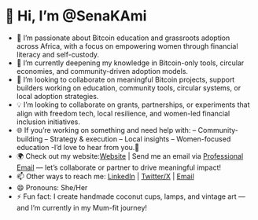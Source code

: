 # 👋 Hi, I’m @SenaKAmi

- 👀 I’m passionate about Bitcoin education and grassroots adoption across Africa, with a focus on empowering women through financial literacy and self-custody.
- 🌱 I’m currently deepening my knowledge in Bitcoin-only tools, circular economies, and community-driven adoption models.
- 💞️ I’m looking to collaborate on meaningful Bitcoin projects, support builders working on education, community tools, circular systems, or local adoption strategies.
- 💡 I’m looking to collaborate on grants, partnerships, or experiments that align with freedom tech, local resilience, and women-led financial inclusion initiatives.
- 🌐 If you’re working on something and need help with:
– Community-building
– Strategy & execution
– Local insights
– Women-focused education
-I’d love to hear from you.🧡
- 🌍 Check out my website:[Website]( www.bitfiasi.org) | Send me an email via [Professional Email](sena@bitfiasi.org) — let’s collaborate or partner to drive meaningful impact!
- 📫 Other ways to reach me: [LinkedIn](www.linkedin.com/in/lydia-sena-ami-kudowor-b83370ab) | [Twitter/X](https://x.com/SenaKAmi) | [Email](senalee001@gmail.com) 
- 😄 Pronouns: She/Her
- ⚡ Fun fact: I create handmade coconut cups, lamps, and vintage art — and I’m currently in my Mum-fit journey!



<!---
SenaKAmi/SenaKAmi is a ✨ special ✨ repository because its `README.md` (this file) appears on your GitHub profile.
You can click the Preview link to take a look at your changes.
--->
